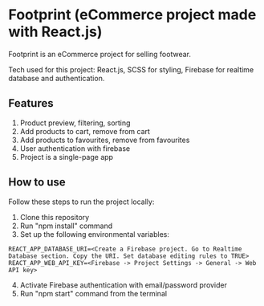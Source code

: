 # Footprint (eCommerce project made with React.js)

Footprint is an eCommerce project for selling footwear.

Tech used for this project: React.js, SCSS for styling, Firebase for realtime database and authentication.

## Features

1. Product preview, filtering, sorting
2. Add products to cart, remove from cart
3. Add products to favourites, remove from favourites
4. User authentication with firebase
5. Project is a single-page app

## How to use

Follow these steps to run the project locally:

1. Clone this repository 
2. Run "npm install" command
3. Set up the following environmental variables:
```
REACT_APP_DATABASE_URI=<Create a Firebase project. Go to Realtime Database section. Copy the URI. Set database editing rules to TRUE>
REACT_APP_WEB_API_KEY=<Firebase -> Project Settings -> General -> Web API key>
```
4. Activate Firebase authentication with email/password provider 
5. Run "npm start" command from the terminal 
